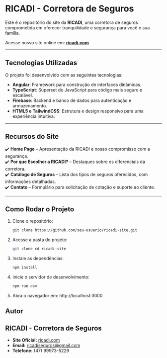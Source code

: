 # RICADI - Corretora de Seguros

Este é o repositório do site da **RICADI**, uma corretora de seguros comprometida em oferecer tranquilidade e segurança para você e sua família.

Acesse nosso site online em: **[ricadi.com](#)**

---

## Tecnologias Utilizadas

O projeto foi desenvolvido com as seguintes tecnologias:

- **Angular**: Framework para construção de interfaces dinâmicas.
- **TypeScript**: Superset do JavaScript para código mais seguro e escalável.
- **Firebase**: Backend e banco de dados para autenticação e armazenamento.
- **HTML5 e TailwindCSS**: Estrutura e design responsivo para uma experiência intuitiva.

---

## Recursos do Site

✔️ **Home Page** – Apresentação da RICADI e nosso compromisso com a segurança.  
✔️ **Por que Escolher a RICADI?** – Destaques sobre os diferenciais da corretora.  
✔️ **Catálogo de Seguros** – Lista dos tipos de seguros oferecidos, com informações detalhadas.  
✔️ **Contato** – Formulário para solicitação de cotação e suporte ao cliente.

---

## Como Rodar o Projeto

1. Clone o repositório:

   ```bash
   git clone https://github.com/seu-usuario/ricadi-site.git
   ```

2. Acesse a pasta do projeto:

   ```bash
   git clone cd ricadi-site
   ```

3. Instale as dependências:

   ```bash
   npm install
   ```

4. Inicie o servidor de desenvolvimento:

   ```bash
   npm run dev
   ```

5. Abra o navegador em: http://localhost:3000

## Autor

## RICADI - Corretora de Seguros

- **Site Oficial:** [ricadi.com](#)
- **Email:** ricadiseguros@gmail.com
- **Telefone:** (47) 99973-5229

